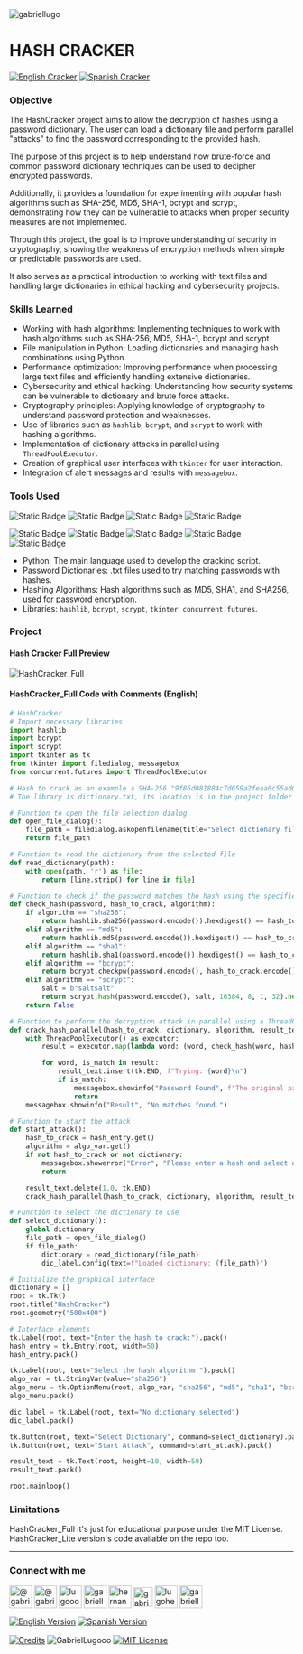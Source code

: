<img align="center" src="https://media.licdn.com/dms/image/v2/D4D16AQGUNxQ7NSC05A/profile-displaybackgroundimage-shrink_350_1400/profile-displaybackgroundimage-shrink_350_1400/0/1738695150340?e=1744243200&v=beta&t=oXX-ixT9bR3dJcYCLv4KBs5wjKFoeP0524kFGHQMYmQ" alt="gabriellugo" />

# HASH CRACKER

<a href="https://github.com/GabrielLugooo/Hash-Cracker" target="_blank" rel="noreferrer noopener"> <img align="center" src="https://img.shields.io/badge/English%20Hash%20Cracker-000000" alt="English Cracker" /></a>
<a href="https://github.com/GabrielLugooo/Hash-Cracker/blob/main/README%20Spanish.md" target="_blank" rel="noreferrer noopener"> <img align="center" src="https://img.shields.io/badge/Spanish%20Hash%20Cracker-green" alt="Spanish Cracker" /></a>

### Objective

The HashCracker project aims to allow the decryption of hashes using a password dictionary. The user can load a dictionary file and perform parallel "attacks" to find the password corresponding to the provided hash.

The purpose of this project is to help understand how brute-force and common password dictionary techniques can be used to decipher encrypted passwords.

Additionally, it provides a foundation for experimenting with popular hash algorithms such as SHA-256, MD5, SHA-1, bcrypt and scrypt, demonstrating how they can be vulnerable to attacks when proper security measures are not implemented.

Through this project, the goal is to improve understanding of security in cryptography, showing the weakness of encryption methods when simple or predictable passwords are used.

It also serves as a practical introduction to working with text files and handling large dictionaries in ethical hacking and cybersecurity projects.

### Skills Learned

- Working with hash algorithms: Implementing techniques to work with hash algorithms such as SHA-256, MD5, SHA-1, bcrypt and scrypt
- File manipulation in Python: Loading dictionaries and managing hash combinations using Python.
- Performance optimization: Improving performance when processing large text files and efficiently handling extensive dictionaries.
- Cybersecurity and ethical hacking: Understanding how security systems can be vulnerable to dictionary and brute force attacks.
- Cryptography principles: Applying knowledge of cryptography to understand password protection and weaknesses.
- Use of libraries such as `hashlib`, `bcrypt`, and `scrypt` to work with hashing algorithms.
- Implementation of dictionary attacks in parallel using `ThreadPoolExecutor`.
- Creation of graphical user interfaces with `tkinter` for user interaction.
- Integration of alert messages and results with `messagebox`.

### Tools Used

![Static Badge](https://img.shields.io/badge/Python-000000?logo=python&logoSize=auto)
![Static Badge](https://img.shields.io/badge/Bash%20CMD-000000?logo=bashcmd&logoSize=auto)
![Static Badge](https://img.shields.io/badge/Thread%20Pool%20Excecutor-000000?logo=threadpool&logoSize=auto)
![Static Badge](https://img.shields.io/badge/concurrent%20futures-000000?logo=concurrent.futures&logoSize=auto)

![Static Badge](https://img.shields.io/badge/hashlib-000000?logo=hashlib&logoSize=auto)
![Static Badge](https://img.shields.io/badge/bcrypt-000000?logo=bcrypt&logoSize=auto)
![Static Badge](https://img.shields.io/badge/scrypt-000000?logo=scrypt&logoSize=auto)
![Static Badge](https://img.shields.io/badge/Tkinter-000000?logo=tkinter&logoSize=auto)
![Static Badge](https://img.shields.io/badge/MessageBox-000000?logo=messagebox&logoSize=auto)

- Python: The main language used to develop the cracking script.
- Password Dictionaries: .txt files used to try matching passwords with hashes.
- Hashing Algorithms: Hash algorithms such as MD5, SHA1, and SHA256, used for password encryption.
- Libraries: `hashlib`, `bcrypt`, `scrypt`, `tkinter`, `concurrent.futures`.

### Project

#### Hash Cracker Full Preview

<img align="center" src="https://i.imgur.com/6qRwOtq.jpeg" alt="HashCracker_Full" />

#### HashCracker_Full Code with Comments (English)

```python
# HashCracker
# Import necessary libraries
import hashlib
import bcrypt
import scrypt
import tkinter as tk
from tkinter import filedialog, messagebox
from concurrent.futures import ThreadPoolExecutor

# Hash to crack as an example a SHA-256 "9f86d081884c7d659a2feaa0c55ad015a3bf4f1b2b0b822cd15d6c15b0f00a08"
# The library is dictionary.txt, its location is in the project folder

# Function to open the file selection dialog
def open_file_dialog():
    file_path = filedialog.askopenfilename(title="Select dictionary file")
    return file_path

# Function to read the dictionary from the selected file
def read_dictionary(path):
    with open(path, 'r') as file:
        return [line.strip() for line in file]

# Function to check if the password matches the hash using the specified algorithm
def check_hash(password, hash_to_crack, algorithm):
    if algorithm == "sha256":
        return hashlib.sha256(password.encode()).hexdigest() == hash_to_crack
    elif algorithm == "md5":
        return hashlib.md5(password.encode()).hexdigest() == hash_to_crack
    elif algorithm == "sha1":
        return hashlib.sha1(password.encode()).hexdigest() == hash_to_crack
    elif algorithm == "bcrypt":
        return bcrypt.checkpw(password.encode(), hash_to_crack.encode())
    elif algorithm == "scrypt":
        salt = b"saltsalt"
        return scrypt.hash(password.encode(), salt, 16384, 8, 1, 32).hex() == hash_to_crack
    return False

# Function to perform the decryption attack in parallel using a ThreadPoolExecutor
def crack_hash_parallel(hash_to_crack, dictionary, algorithm, result_text):
    with ThreadPoolExecutor() as executor:
        result = executor.map(lambda word: (word, check_hash(word, hash_to_crack, algorithm)), dictionary)

        for word, is_match in result:
            result_text.insert(tk.END, f"Trying: {word}\n")
            if is_match:
                messagebox.showinfo("Password Found", f"The original password is: {word}")
                return
    messagebox.showinfo("Result", "No matches found.")

# Function to start the attack
def start_attack():
    hash_to_crack = hash_entry.get()
    algorithm = algo_var.get()
    if not hash_to_crack or not dictionary:
        messagebox.showerror("Error", "Please enter a hash and select a dictionary.")
        return

    result_text.delete(1.0, tk.END)
    crack_hash_parallel(hash_to_crack, dictionary, algorithm, result_text)

# Function to select the dictionary to use
def select_dictionary():
    global dictionary
    file_path = open_file_dialog()
    if file_path:
        dictionary = read_dictionary(file_path)
        dic_label.config(text=f"Loaded dictionary: {file_path}")

# Initialize the graphical interface
dictionary = []
root = tk.Tk()
root.title("HashCracker")
root.geometry("500x400")

# Interface elements
tk.Label(root, text="Enter the hash to crack:").pack()
hash_entry = tk.Entry(root, width=50)
hash_entry.pack()

tk.Label(root, text="Select the hash algorithm:").pack()
algo_var = tk.StringVar(value="sha256")
algo_menu = tk.OptionMenu(root, algo_var, "sha256", "md5", "sha1", "bcrypt", "scrypt")
algo_menu.pack()

dic_label = tk.Label(root, text="No dictionary selected")
dic_label.pack()

tk.Button(root, text="Select Dictionary", command=select_dictionary).pack()
tk.Button(root, text="Start Attack", command=start_attack).pack()

result_text = tk.Text(root, height=10, width=50)
result_text.pack()

root.mainloop()
```

### Limitations

HashCracker_Full it's just for educational purpose under the MIT License.
HashCracker_Lite version´s code available on the repo too.

---

<h3 align="left">Connect with me</h3>

<p align="left">
<a href="https://www.youtube.com/@gabriellugooo" target="_blank" rel="noreferrer noopener"> <img align="center" src="https://img.icons8.com/?size=50&id=55200&format=png" alt="@gabriellugooo" height="40" width="40" /></a>
<a href="http://www.tiktok.com/@gabriellugooo" target="_blank" rel="noreferrer noopener"> <img align="center" src="https://img.icons8.com/?size=50&id=118638&format=png" alt="@gabriellugooo" height="40" width="40" /></a>
<a href="https://instagram.com/lugooogabriel" target="_blank" rel="noreferrer noopener"> <img align="center" src="https://img.icons8.com/?size=50&id=32309&format=png" alt="lugooogabriel" height="40" width="40" /></a>
<a href="https://twitter.com/gabriellugo__" target="_blank" rel="noreferrer noopener"> <img align="center" src="https://img.icons8.com/?size=50&id=phOKFKYpe00C&format=png" alt="gabriellugo__" height="40" width="40" /></a>
<a href="https://www.linkedin.com/in/hernando-gabriel-lugo" target="_blank" rel="noreferrer noopener"> <img align="center" src="https://img.icons8.com/?size=50&id=8808&format=png" alt="hernando-gabriel-lugo" height="40" width="40" /></a>
<a href="https://github.com/GabrielLugooo" target="_blank" rel="noreferrer noopener"> <img align="center" src="https://img.icons8.com/?size=80&id=AngkmzgE6d3E&format=png" alt="gabriellugooo" height="34" width="34" /></a>
<a href="mailto:lugohernandogabriel@gmail.com"> <img align="center" src="https://img.icons8.com/?size=50&id=38036&format=png" alt="lugohernandogabriel@gmail.com" height="40" width="40" /></a>
<a href="https://linktr.ee/gabriellugooo" target="_blank" rel="noreferrer noopener"> <img align="center" src="https://simpleicons.org/icons/linktree.svg" alt="gabriellugooo" height="40" width="40" /></a>
</p>

<p align="left">
<a href="https://github.com/GabrielLugooo/GabrielLugooo/blob/main/README.md" target="_blank" rel="noreferrer noopener"> <img align="center" src="https://img.shields.io/badge/English%20Version-000000" alt="English Version" /></a>
<a href="https://github.com/GabrielLugooo/GabrielLugooo/blob/main/Readme%20Spanish.md" target="_blank" rel="noreferrer noopener"> <img align="center" src="https://img.shields.io/badge/Spanish%20Version-Green" alt="Spanish Version" /></a>
</p>

<a href="https://linktr.ee/gabriellugooo" target="_blank" rel="noreferrer noopener"> <img align="center" src="https://img.shields.io/badge/Credits-Gabriel%20Lugo-green" alt="Credits" /></a>
<img align="center" src="https://komarev.com/ghpvc/?username=GabrielLugoo&label=Profile%20views&color=green&base=2000" alt="GabrielLugooo" />
<a href="" target="_blank" rel="noreferrer noopener"> <img align="center" src="https://img.shields.io/badge/License-MIT-green" alt="MIT License" /></a>
